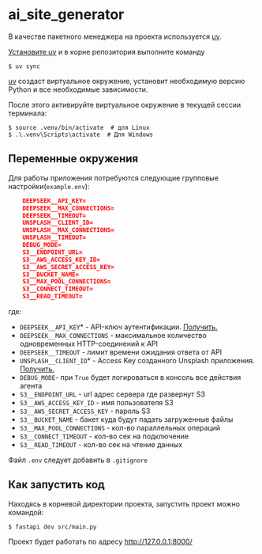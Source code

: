 # ai_site_generator

В качестве пакетного менеджера на проекта используется [uv](https://docs.astral.sh/uv/).

[Установите uv](https://gitlab.dvmn.org/root/fastapi-articles/-/wikis/Uv-package-manager#1-%D1%83%D1%81%D1%82%D0%B0%D0%BD%D0%BE%D0%B2%D0%BA%D0%B0-uv) и в корне репозитория выполните команду

```shell
$ uv sync
```

[uv](https://docs.astral.sh/uv/) создаст виртуальное окружение, установит необходимую версию Python и все необходимые зависимости.

После этого активируйте виртуальное окружение в текущей сессии терминала:

```shell
$ source .venv/bin/activate  # для Linux
$ .\.venv\Scripts\activate  # Для Windows
```
## Переменные окружения 
Для работы приложения потребуются следующие групповые настройки(`example.env`):
```json
    DEEPSEEK__API_KEY=
    DEEPSEEK__MAX_CONNECTIONS=
    DEEPSEEK__TIMEOUT=
    UNSPLASH__CLIENT_ID=
    UNSPLASH__MAX_CONNECTIONS=
    UNSPLASH__TIMEOUT=
    DEBUG_MODE=
    S3__ENDPOINT_URL=
    S3__AWS_ACCESS_KEY_ID=
    S3__AWS_SECRET_ACCESS_KEY=
    S3__BUCKET_NAME=
    S3__MAX_POOL_CONNECTIONS=
    S3__CONNECT_TIMEOUT=
    S3__READ_TIMEOUT=
```
где:
- `DEEPSEEK__API_KEY`* - API-ключ аутентификации. [Получить.](https://api-docs.deepseek.com/)
- `DEEPSEEK__MAX_CONNECTIONS` - максимальное количество одновременных HTTP-соединений к API
- `DEEPSEEK__TIMEOUT` - лимит времени ожидания ответа от API
- `UNSPLASH__CLIENT_ID`* - Access Key созданного Unsplash приложения. [Получить.](https://unsplash.com/documentation#creating-a-developer-account)
- `DEBUG_MODE`- при `True` будет логироваться в консоль все действия агента
- `S3__ENDPOINT_URL` - url адрес сервера где развернут S3
- `S3__AWS_ACCESS_KEY_ID` - имя пользователя S3
- `S3__AWS_SECRET_ACCESS_KEY` - пароль S3
- `S3__BUCKET_NAME` - бакет куда будут падать загруженные файлы
- `S3__MAX_POOL_CONNECTIONS` - кол-во параллельных операций
- `S3__CONNECT_TIMEOUT` - кол-во сек на подключение
- `S3__READ_TIMEOUT` - кол-во сек на чтение данных

Файл `.env` следует добавить в `.gitignore`

## Как запустить код

Находясь в корневой директории проекта, запустить проект можно командой:

```shell
$ fastapi dev src/main.py
```

Проект будет работать по адресу http://127.0.0.1:8000/
